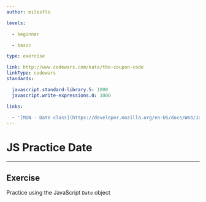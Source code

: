 ```yaml
---
author: milesflo

levels:

  - beginner

  - basic

type: exercise

link: http://www.codewars.com/kata/the-coupon-code
linkType: codewars
standards:

  javascript.standard-library.5: 1000
  javascript.write-expressions.0: 1000

links:

  - '[MDN - Date class](https://developer.mozilla.org/en-US/docs/Web/JavaScript/Reference/Global_Objects/Date)'
---
```


# JS Practice Date

---
## Exercise

Practice using the JavaScript `Date` object
 
